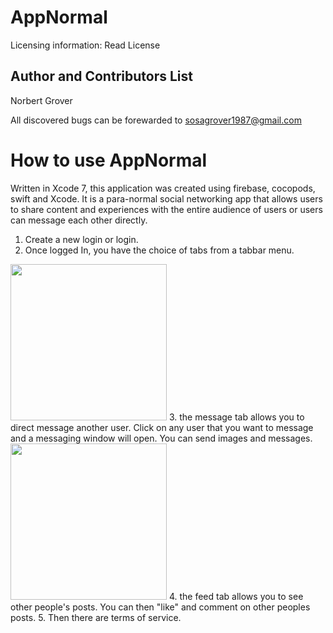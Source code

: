 # AppNormal
Licensing information: Read License

Author and Contributors List
------
Norbert Grover

All discovered bugs can be forewarded to sosagrover1987@gmail.com

How to use AppNormal
======
Written in Xcode 7, this application was created using firebase, cocopods, swift and Xcode. It is a para-normal social networking app that allows users to share content and experiences with the entire audience of users or users can message each other directly.
1. Create a new login or login. 
2. Once logged In, you have the choice of tabs from a tabbar menu. 
<img src="https://user-images.githubusercontent.com/12214205/33811623-93f8ecf4-ddca-11e7-80fc-47f71a1dca7a.jpg" height="250">
3. the message tab allows you to direct message another user. Click on any user that you want to message and a messaging window will open. You can send images and messages.
<img src="https://user-images.githubusercontent.com/12214205/33811623-93f8ecf4-ddca-11e7-80fc-47f71a1dca7a.jpg" height="250">
4. the feed tab allows you to see other people's posts. You can then "like" and comment on other peoples posts.
5. Then there are terms of service.

